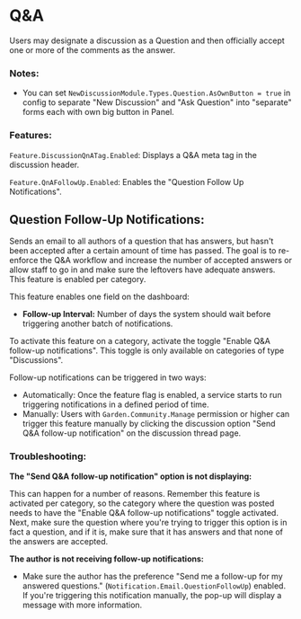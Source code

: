 # Q&A

Users may designate a discussion as a Question and then officially accept one or more of the comments as the answer.

### Notes:

- You can set  `NewDiscussionModule.Types.Question.AsOwnButton = true` in config to separate "New Discussion" and "Ask Question" into "separate" forms each with own big button in Panel.

### Features:

`Feature.DiscussionQnATag.Enabled`:  Displays a Q&A meta tag in the discussion header.

`Feature.QnAFollowUp.Enabled`: Enables the "Question Follow Up Notifications".



## Question Follow-Up Notifications:

Sends an email to all authors of a question that has answers, but hasn't been accepted after a certain amount of time has passed. The goal is to re-enforce the Q&A workflow and increase the number of accepted answers or allow staff to go in and make sure the leftovers have adequate answers. This feature is enabled per category.

This feature enables one field on the dashboard:

- **Follow-up Interval:** Number of days the system should wait before triggering another batch of notifications.

To activate this feature on a category, activate the toggle "Enable Q&A follow-up notifications". This toggle is only available on categories of type "Discussions".



Follow-up notifications can be triggered in two ways:

- Automatically: Once the feature flag is enabled, a service starts to run triggering notifications in a defined period of time.
- Manually: Users with `Garden.Community.Manage` permission or higher can trigger this feature manually by clicking the discussion option "Send Q&A follow-up notification" on the discussion thread page.



### Troubleshooting:

**The "Send Q&A follow-up notification" option is not displaying:**

This can happen for a number of reasons. Remember this feature is activated per category, so the category where the question was posted needs to have the "Enable Q&A follow-up notifications" toggle activated. Next, make sure the question where you're trying to trigger this option is in fact a question, and if it is, make sure that it has answers and that none of the answers are accepted.

**The author is not receiving follow-up notifications:**

- Make sure the author has the preference "Send me a follow-up for my answered questions." (`Notification.Email.QuestionFollowUp`) enabled. If you're triggering this notification manually, the pop-up will display a message with more information.
